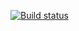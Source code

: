 [![Build status](https://ci.appveyor.com/api/projects/status/si6m8dqs51gjx56y/branch/master?svg=true)](https://ci.appveyor.com/project/grgr95/selenium-i0x8t/branch/master)